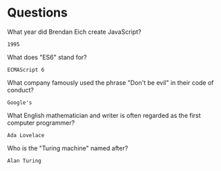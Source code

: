 # Questions

What year did Brendan Eich create JavaScript?

```
1995
```

What does "ES6" stand for?

```
ECMAScript 6
```

What company famously used the phrase "Don't be evil" in their code of conduct?

```
Google's

```

What English mathematician and writer is often regarded as the first computer programmer?

```
Ada Lovelace
```

Who is the "Turing machine" named after?

```
Alan Turing
```
